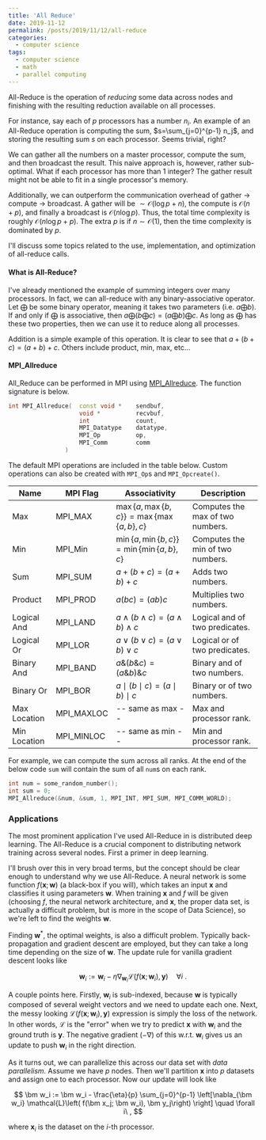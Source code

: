 ```yaml
---
title: 'All Reduce'
date: 2019-11-12
permalink: /posts/2019/11/12/all-reduce
categories:
  - computer science
tags:
  - computer science
  - math
  - parallel computing
---
```


All-Reduce is the operation of _reducing_ some data across nodes and finishing with the resulting reduction available on all processes. 

For instance, say each of $p$ processors has a number $n_i$. An example of an All-Reduce operation is computing the sum, $s=\sum_{j=0}^{p-1} n_j$, and storing the resulting sum $s$ on each processor. Seems trivial, right?

We can gather all the numbers on a master processor, compute the sum, and then broadcast the result. This naive approach is, however, rather sub-optimal. What if each processor has more than 1 integer? The gather result might not be able to fit in a single processor's memory.

Additionally, we can outperform the communication overhead of gather $\rightarrow$ compute $\rightarrow$ broadcast. A gather will be $\sim\mathcal{O}(\log p + n)$, the compute is $\mathcal{O}(n+p)$, and finally a broadcast is $\mathcal{O}(n\log p)$. Thus, the total time complexity is roughly $\mathcal{O}(n \log p + p)$. The extra $p$ is if $n\sim\mathcal{O}(1)$, then the time complexity is dominated by $p$.

I'll discuss some topics related to the use, implementation, and optimization of all-reduce calls.

#### What is All-Reduce?
I've already mentioned the example of summing integers over many processors. In fact, we can all-reduce with any binary-associative operator. Let $\bigoplus$ be some binary operator, meaning it takes two parameters (i.e. $a \bigoplus b$). If and only if $\bigoplus$ is associative, then $a \bigoplus \left(b \bigoplus c\right) = \left(a \bigoplus b\right) \bigoplus c$. As long as $\bigoplus$ has these two properties, then we can use it to reduce along all processes.

Addition is a simple example of this operation. It is clear to see that $a+(b+c)=(a+b)+c$. Others include product, min, max, etc... 


#### MPI_Allreduce
All_Reduce can be performed in MPI using [MPI_Allreduce](https://www.mpich.org/static/docs/latest/www3/MPI_Allreduce.html). The function signature is below.

```c++
int MPI_Allreduce(  const void *    sendbuf,
                    void *          recvbuf, 
                    int             count, 
                    MPI_Datatype    datatype, 
                    MPI_Op          op, 
                    MPI_Comm        comm
                )
```

The default MPI operations are included in the table below. Custom operations can also be created with `MPI_Op`s and `MPI_Opcreate()`.

| Name         | MPI Flag   | Associativity                                                                              | Description                      |
| ------------ | ---------- | ------------------------------------------------------------------------------------------ | -------------------------------- |
| Max          | MPI_MAX    | $\max\lbrace a, \max\lbrace b,c\rbrace\rbrace=\max\lbrace\max\lbrace a,b\rbrace ,c\rbrace$ | Computes the max of two numbers. |
| Min          | MPI_Min    | $\min\lbrace a, \min\lbrace b,c\rbrace\rbrace=\min\lbrace\min\lbrace a,b\rbrace ,c\rbrace$ | Computes the min of two numbers. |
| Sum          | MPI_SUM    | $a+(b+c)=(a+b)+c$                                                                          | Adds two numbers.                |
| Product      | MPI_PROD   | $a(bc)=(ab)c$                                                                              | Multiplies two numbers.          |
| Logical And  | MPI_LAND   | $a \land (b \land c) = (a \land b) \land c$                                                | Logical and of two predicates.   |
| Logical Or   | MPI_LOR    | $a \lor (b \lor c) = (a \lor b) \lor c$                                                    | Logical or of two predicates.    |
| Binary And   | MPI_BAND   | $a \& (b \& c) = (a \& b) \& c$                                                            | Binary and of two numbers.       |
| Binary Or    | MPI_BOR    | $a \mid (b \mid c) = (a \mid b) \mid c$                                                    | Binary or of two numbers.        |
| Max Location | MPI_MAXLOC | -- same as max --                                                                          | Max and processor rank.          |
| Min Location | MPI_MINLOC | -- same as min --                                                                          | Min and processor rank.          |


For example, we can compute the sum across all ranks. At the end of the below code `sum` will contain the sum of all `num`s on each rank. 

```c++
int num = some_random_number();
int sum = 0;
MPI_Allreduce(&num, &sum, 1, MPI_INT, MPI_SUM, MPI_COMM_WORLD);
```

### Applications

The most prominent application I've used All-Reduce in is distributed deep learning. The All-Reduce is a crucial component to distributing network training across several nodes. First a primer in deep learning.

I'll brush over this in very broad terms, but the concept should be clear enough to understand why we use All-Reduce. A neural network is some function $f(\bm x; \bm w)$ (a black-box if you will), which takes an input $\bm x$ and classifies it using parameters $\bm w$. When training $\bm x$ and $f$ will be given (choosing $f$, the neural network architecture, and $\bm x$, the proper data set, is actually a difficult problem, but is more in the scope of Data Science), so we're left to find the weights $\bm w$.

Finding $\bm w^*$, the optimal weights, is also a difficult problem. Typically back-propagation and gradient descent are employed, but they can take a long time depending on the size of $\bm w$. The update rule for vanilla gradient descent looks like

$$ \bm w_i := \bm w_i - \eta \nabla_{\bm w_i} \mathcal{L}\left( f(\bm x; \bm w_i), \bm y\right)\quad \forall i\ .  $$

A couple points here. Firstly, $\bm w_i$ is sub-indexed, because $\bm w$ is typically composed of several weight vectors and we need to update each one. Next, the messy looking $\mathcal{L}\left( f(\bm x; \bm w_i), \bm y\right)$ expression is simply the loss of the network. In other words, $\mathcal{L}$ is the "error" when we try to predict $\bm x$ with $\bm w_i$ and the ground truth is $\bm y$. The negative gradient ($-\nabla$) of this w.r.t. $\bm w_i$ gives us an update to push $\bm w_i$ in the right direction.


As it turns out, we can parallelize this across our data set with _data parallelism_. Assume we have $p$ nodes. Then we'll partition $\bm x$ into $p$ datasets and assign one to each processor. Now our update will look like

$$ \bm w_i := \bm w_i - \frac{\eta}{p} \sum_{j=0}^{p-1} \left[\nabla_{\bm w_i} \mathcal{L}\left( f(\bm x_j; \bm w_i), \bm y_j\right) \right] \quad \forall i\ , $$

where $\bm x_i$ is the dataset on the $i$-th processor.

